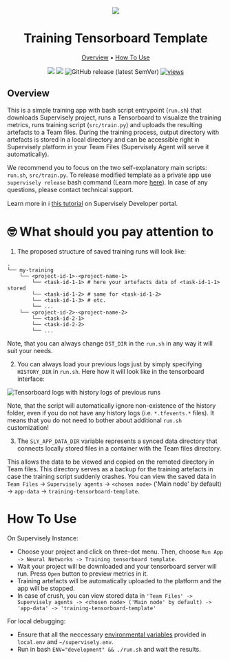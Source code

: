 <div align="center" markdown>
<img src="https://user-images.githubusercontent.com/12828725/228047393-639c9294-214d-4b1a-9b70-c9eec48adb50.jpg">

# Training Tensorboard Template

<p align="center">
  <a href="#Overview">Overview</a> •
  <a href="#How-To-Use">How To Use</a>
</p>

[![](https://img.shields.io/badge/supervisely-ecosystem-brightgreen)](https://ecosystem.supervise.ly)
[![](https://img.shields.io/badge/slack-chat-green.svg?logo=slack)](https://supervise.ly/slack)
![GitHub release (latest SemVer)](https://img.shields.io/github/v/release/supervisely-ecosystem/training-tensorboard-template)
[![views](https://app.supervise.ly/img/badges/views/supervisely-ecosystem/training-tensorboard-template.png)](https://supervise.ly)

</div>

## Overview

This is a simple training app with bash script entrypoint (`run.sh`) that downloads Supervisely project, runs a Tensorboard to visualize the training metrics, runs training script (`src/train.py`) and uploads the resulting artefacts to a Team files. During the training process, output directory with artefacts is stored in a local directory and can be accessible right in Supervisely platform in your Team Files (Supervisely Agent will serve it automatically).

We recommend you to focus on the two self-explanatory main scripts: `run.sh`, `src/train.py`. To release modified template as a private app use `supervisely release` bash command (Learn more [here](https://developer.supervisely.com/app-development/basics/add-private-app)). In case of any questions, please contact technical support.

Learn more in ℹ️ [this tutorial](https://developer.supervise.ly/app-development/neural-network-integration/training/tensorboard-template) on Supervisely Developer portal.

# 🤓 What should you pay attention to

1. The proposed structure of saved training runs will look like:

```text
.
└── my-training
    └── <project-id-1>-<project-name-1>
        └── <task-id-1-1> # here your artefacts data of <task-id-1-1> stored
        └── <task-id-1-2> # same for <task-id-1-2>
        └── <task-id-1-3> # etc.
        └── ...
    └── <project-id-2>-<project-name-2>
        └── <task-id-2-1>
        └── <task-id-2-2>
        └── ...

```

Note, that you can always change `DST_DIR` in the `run.sh` in any way it will suit your needs.

2. You can always load your previous logs just by simply specifying `HISTORY_DIR` in `run.sh`. Here how it will look like in the tensorboard interface:

![Tensorboard logs with history logs of previous runs](https://user-images.githubusercontent.com/78355358/236162006-5dceeb9a-39fa-46a7-9834-eb5c4c1cba89.gif)

Note, that the script will automatically ignore non-existence of the history folder, even if you do not have any history logs (i.e. `*.tfevents.*` files). It means that you do not need to bother about additional `run.sh` customization!

3. The `SLY_APP_DATA_DIR` variable represents a synced data directory that connects locally stored files in a container with the Team files directory.

This allows the data to be viewed and copied on the remoted directory in Team files. This directory serves as a backup for the training artefacts in case the training script suddenly crashes. You can view the saved data in `Team Files` -> `Supervisely agents` -> `<chosen node>` ('Main node' by default) -> `app-data` -> `training-tensorboard-template`.

# How To Use

On Supervisely Instance:

- Choose your project and click on three-dot menu. Then, choose `Run App -> Neural Networks -> Training tensorboard template`.
- Wait your project will be downloaded and your tensorboard server will run. Press `Open` button to preview metrics in it.
- Training artefacts will be automatically uploaded to the platform and the app will be stopped.
- In case of crush, you can view stored data in `'Team Files' -> Supervisely agents -> <chosen node> ('Main node' by default) -> 'app-data' -> 'training-tensorboard-template'`

For local debugging:
- Ensure that all the neccessary [environmental variables](https://developer.supervise.ly/getting-started/environment-variables) provided in `local.env` and `~/supervisely.env`.
- Run in bash `ENV="development" && ./run.sh` and wait the results. 
